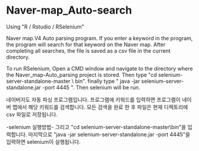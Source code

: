 # Naver-map_Auto-search
Using "R / Rstudio / RSelenium"

Naver map.V4 Auto parsing program.
If you enter a keyword in the program, the program will search for that keyword on the Naver map.
After completing all searches, the file is saved as a csv file in the current directory.

To run RSelenium,
Open a CMD window and navigate to the directory where the Naver_map-Auto_parsing project is stored.
Then type "cd selenium-server-standalone-master \ bin".
finally type " java -jar selenium-server-standalone.jar -port 4445 ". Then selenium will be run.





네이버지도 자동 파싱 프로그램입니다.
프로그램에 키워드를 입력하면 프로그램이 네이버 맵에서 해당 키워드를 검색합니다.
모든 검색을 완료 한 후 파일은 현재 디렉토리에 csv 파일로 저장됩니다.

-selenium 실행방법-
그리고 "cd selenium-server-standalone-master\bin"을 입력합니다.
마지막으로 "java -jar selenium-server-standalone.jar -port 4445"을 입력하면 selenium이 실행됩니다.
